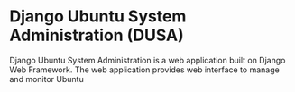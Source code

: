 # Django Ubuntu System Administration (DUSA)

Django Ubuntu System Administration is a web application built on Django Web Framework. The web application provides web interface to manage and monitor Ubuntu

